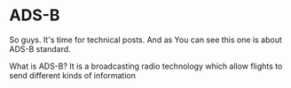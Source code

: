 # ADS-B

So guys. It's time for technical posts. And as You can see this one is about ADS-B standard. 

What is ADS-B? It is a broadcasting radio technology which allow flights to send different kinds of information 